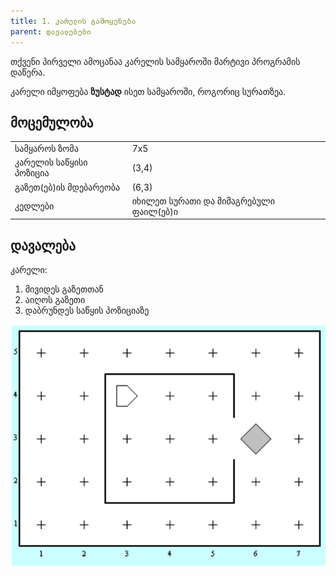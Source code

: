 ```yaml
---
title: 1. კარელის გამოყენება
parent: დავალებები
---
```


თქვენი პირველი ამოცანაა კარელის სამყაროში მარტივი პროგრამის დაწერა. 

კარელი იმყოფება **ზუსტად** ისეთ სამყაროში, როგორიც სურათზეა. 


## მოცემულობა

| | | 
|---|---|
| სამყაროს ზომა | 7x5 |
| კარელის საწყისი პოზიცია | (3,4) |
| გაზეთ(ებ)ის მდებარეობა | (6,3) |
| კედლები | იხილეთ სურათი და მიმაგრებული ფაილ(ებ)ი |

## დავალება
კარელი:
1. მივიდეს გაზეთთან
2. აიღოს გაზეთი
3. დაბრუნდეს საწყის პოზიციაზე 



![](./img/1_karel_intro.png)
